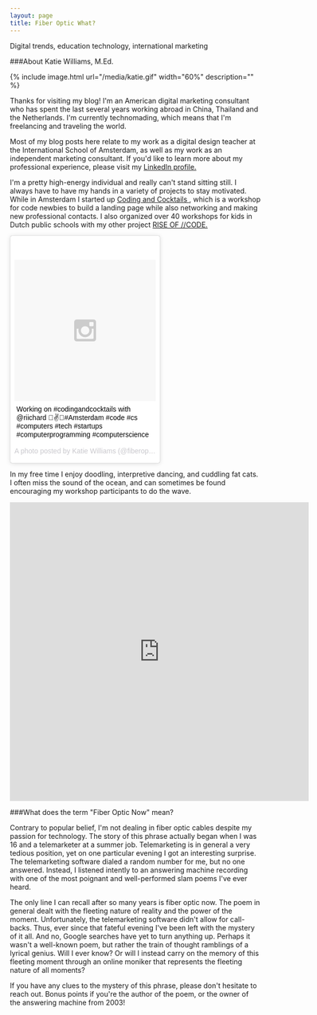 ```yaml
---
layout: page
title: Fiber Optic What?
---
```


<div class="message">
  Digital trends, education technology, international marketing
</div>

###About Katie Williams, M.Ed.

{% include image.html url="/media/katie.gif" width="60%" description="" %}


Thanks for visiting my blog! I'm an American digital marketing consultant who has spent the last several years working abroad in China, Thailand and the Netherlands. I'm currently technomading, which means that I'm freelancing and traveling the world.

Most of my blog posts here relate to my work as a digital design teacher at the International School of Amsterdam, as well as my work as an independent marketing consultant. If you'd like to learn more about my professional experience, please visit my <a href="https://th.linkedin.com/in/fiberopticnow">LinkedIn profile.</a>

I'm a pretty high-energy individual and really can't stand sitting still. I always have to have my hands in a variety of projects to stay motivated. While in Amsterdam I started up <a href="http://www.codingandcocktails.nl"> Coding and Cocktails </a>, which is a workshop for code newbies to build a landing page while also networking and making new professional contacts. I also organized over 40 workshops for kids in Dutch public schools with my other project <a href="https://vimeo.com/100313404">RISE OF //CODE.</a>

<div style="width:60%">
<blockquote class="instagram-media" data-instgrm-captioned data-instgrm-version="4" style=" background:#FFF; border:0; border-radius:3px; box-shadow:0 0 1px 0 rgba(0,0,0,0.5),0 1px 10px 0 rgba(0,0,0,0.15); margin: 1px; max-width:658px; padding:0; width:99.375%; width:-webkit-calc(100% - 2px); width:calc(100% - 2px);"><div style="padding:8px;"> <div style=" background:#F8F8F8; line-height:0; margin-top:40px; padding:50% 0; text-align:center; width:100%;"> <div style=" background:url(data:image/png;base64,iVBORw0KGgoAAAANSUhEUgAAACwAAAAsCAMAAAApWqozAAAAGFBMVEUiIiI9PT0eHh4gIB4hIBkcHBwcHBwcHBydr+JQAAAACHRSTlMABA4YHyQsM5jtaMwAAADfSURBVDjL7ZVBEgMhCAQBAf//42xcNbpAqakcM0ftUmFAAIBE81IqBJdS3lS6zs3bIpB9WED3YYXFPmHRfT8sgyrCP1x8uEUxLMzNWElFOYCV6mHWWwMzdPEKHlhLw7NWJqkHc4uIZphavDzA2JPzUDsBZziNae2S6owH8xPmX8G7zzgKEOPUoYHvGz1TBCxMkd3kwNVbU0gKHkx+iZILf77IofhrY1nYFnB/lQPb79drWOyJVa/DAvg9B/rLB4cC+Nqgdz/TvBbBnr6GBReqn/nRmDgaQEej7WhonozjF+Y2I/fZou/qAAAAAElFTkSuQmCC); display:block; height:44px; margin:0 auto -44px; position:relative; top:-22px; width:44px;"></div></div> <p style=" margin:8px 0 0 0; padding:0 4px;"> <a href="https://instagram.com/p/zxk4dSF-ll/" style=" color:#000; font-family:Arial,sans-serif; font-size:14px; font-style:normal; font-weight:normal; line-height:17px; text-decoration:none; word-wrap:break-word;" target="_top">Working on #codingandcocktails with @riichard 🌴✌️🔮#Amsterdam #code #cs #computers #tech #startups #computerprogramming #computerscience</a></p> <p style=" color:#c9c8cd; font-family:Arial,sans-serif; font-size:14px; line-height:17px; margin-bottom:0; margin-top:8px; overflow:hidden; padding:8px 0 7px; text-align:center; text-overflow:ellipsis; white-space:nowrap;">A photo posted by Katie Williams (@fiberopticnow) on <time style=" font-family:Arial,sans-serif; font-size:14px; line-height:17px;" datetime="2015-03-03T17:53:11+00:00">Mar 3, 2015 at 9:53am PST</time></p></div></blockquote>
<script async defer src="//platform.instagram.com/en_US/embeds.js"></script>
</div>

In my free time I enjoy doodling, interpretive dancing, and cuddling fat cats. I often miss the sound of the ocean, and can sometimes be found encouraging my workshop participants to do the wave.

<div style="width:60%">
<iframe src="https://vine.co/v/hOxr0BL35Ju/embed/simple" width="600" height="600" frameborder="0"></iframe><script src="https://platform.vine.co/static/scripts/embed.js"></script>
</div>

###What does the term "Fiber Optic Now" mean?

Contrary to popular belief, I'm not dealing in fiber optic cables despite my passion for technology. The story of this phrase actually began when I was 16 and a telemarketer at a summer job. Telemarketing is in general a very tedious position, yet on one particular evening I got an interesting surprise. The telemarketing software dialed a random number for me, but no one answered. Instead, I listened intently to an answering machine recording with one of the most poignant and well-performed slam poems I've ever heard.

The only line I can recall after so many years is fiber optic now. The poem in general dealt with the fleeting nature of reality and the power of the moment. Unfortunately, the telemarketing software didn't allow for call-backs. Thus, ever since that fateful evening I've been left with the mystery of it all. And no, Google searches have yet to turn anything up. Perhaps it wasn't a well-known poem, but rather the train of thought ramblings of a lyrical genius. Will I ever know? Or will I instead carry on the memory of this fleeting moment through an online moniker that represents the fleeting nature of all moments? 

If you have any clues to the mystery of this phrase, please don't hesitate to reach out. Bonus points if you're the author of the poem, or the owner of the answering machine from 2003!
